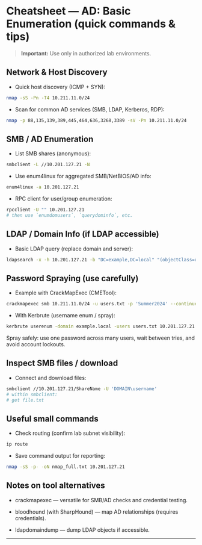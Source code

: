 # Cheatsheet — AD: Basic Enumeration (quick commands & tips)

> **Important:** Use only in authorized lab environments.

## Network & Host Discovery
- Quick host discovery (ICMP + SYN):
```bash
nmap -sS -Pn -T4 10.211.11.0/24
```
- Scan for common AD services (SMB, LDAP, Kerberos, RDP):

```bash
nmap -p 88,135,139,389,445,464,636,3268,3389 -sV -Pn 10.211.11.0/24
```
## SMB / AD Enumeration
- List SMB shares (anonymous):

```bash
smbclient -L //10.201.127.21 -N
```
- Use enum4linux for aggregated SMB/NetBIOS/AD info:

```bash
enum4linux -a 10.201.127.21
```
- RPC client for user/group enumeration:

```bash
rpcclient -U "" 10.201.127.21
# then use `enumdomusers`, `querydominfo`, etc.
```
## LDAP / Domain Info (if LDAP accessible)
- Basic LDAP query (replace domain and server):

```bash
ldapsearch -x -h 10.201.127.21 -b "DC=example,DC=local" "(objectClass=user)"
```
## Password Spraying (use carefully)
- Example with CrackMapExec (CMETool):

```bash
crackmapexec smb 10.211.11.0/24 -u users.txt -p 'Summer2024' --continue-on-success
```
- With Kerbrute (username enum / spray):

```bash
kerbrute userenum -domain example.local -users users.txt 10.201.127.21
```
Spray safely: use one password across many users, wait between tries, and avoid account lockouts.

## Inspect SMB files / download
- Connect and download files:

```bash
smbclient //10.201.127.21/ShareName -U 'DOMAIN\username'
# within smbclient:
# get file.txt
```
## Useful small commands
- Check routing (confirm lab subnet visibility):

```bash
ip route
```
- Save command output for reporting:

```bash
nmap -sS -p- -oN nmap_full.txt 10.201.127.21
```
## Notes on tool alternatives
- crackmapexec — versatile for SMB/AD checks and credential testing.

- bloodhound (with SharpHound) — map AD relationships (requires credentials).

- ldapdomaindump — dump LDAP objects if accessible.
---

